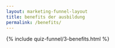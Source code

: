 ```yaml
---
layout: marketing-funnel-layout
title: benefits der ausbildung
permalink: /benefits/
---
```


{% include quiz-funnel/3-benefits.html %}
